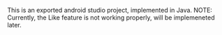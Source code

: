 This is an exported android studio project, implemented in Java.
NOTE: Currently, the Like feature is not working properly, will be implemeneted later.
